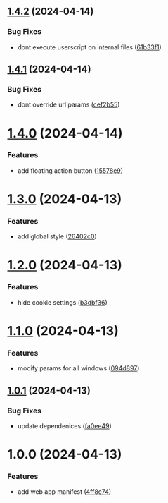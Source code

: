 ## [1.4.2](https://github.com/brckd/fancade-plus/compare/v1.4.1...v1.4.2) (2024-04-14)


### Bug Fixes

* dont execute userscript on internal files ([61b33f1](https://github.com/brckd/fancade-plus/commit/61b33f1527449c0dfbfde2823f359a95a3f1575c))

## [1.4.1](https://github.com/brckd/fancade-plus/compare/v1.4.0...v1.4.1) (2024-04-14)

### Bug Fixes

- dont override url params
  ([cef2b55](https://github.com/brckd/fancade-plus/commit/cef2b55c5d3a56423a4de4898115ffe347268f2c))

# [1.4.0](https://github.com/brckd/fancade-plus/compare/v1.3.0...v1.4.0) (2024-04-14)

### Features

- add floating action button
  ([15578e9](https://github.com/brckd/fancade-plus/commit/15578e99ca821fa9efa4419f594f87b2862ac990))

# [1.3.0](https://github.com/brckd/fancade-plus/compare/v1.2.0...v1.3.0) (2024-04-13)

### Features

- add global style
  ([26402c0](https://github.com/brckd/fancade-plus/commit/26402c0f561b08a380a7fbb5d394ab5e49f2bdb6))

# [1.2.0](https://github.com/brckd/fancade-plus/compare/v1.1.0...v1.2.0) (2024-04-13)

### Features

- hide cookie settings
  ([b3dbf36](https://github.com/brckd/fancade-plus/commit/b3dbf363d0e732717cf5802e05f2e2563e83b25c))

# [1.1.0](https://github.com/brckd/fancade-plus/compare/v1.0.1...v1.1.0) (2024-04-13)

### Features

- modify params for all windows
  ([094d897](https://github.com/brckd/fancade-plus/commit/094d8970495ccbdbe267492f57ef81195b202ad8))

## [1.0.1](https://github.com/brckd/fancade-plus/compare/v1.0.0...v1.0.1) (2024-04-13)

### Bug Fixes

- update dependenices
  ([fa0ee49](https://github.com/brckd/fancade-plus/commit/fa0ee491910c0705e032a168b528d23d3cb84dfa))

# 1.0.0 (2024-04-13)

### Features

- add web app manifest
  ([4ff8c74](https://github.com/brckd/fancade-plus/commit/4ff8c74cfb8c6952992f3484518738c97d339d45))
